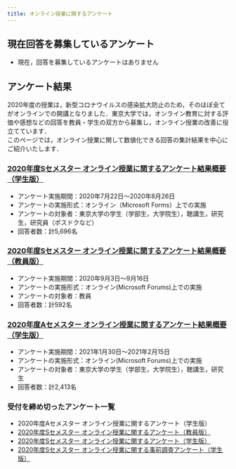```yaml
---
title: オンライン授業に関するアンケート
---
```

## 現在回答を募集しているアンケート  
- 現在，回答を募集しているアンケートはありません
   
## アンケート結果
2020年度の授業は，新型コロナウイルスの感染拡⼤防止のため，そのほぼ全てがオンラインでの開講となりました．東京大学では，オンライン教育に対する評価や感想などの回答を教員・学生の双方から募集し，オンライン授業の改善に役立てています．   
このページでは，オンライン授業に関して数値化できる回答の集計結果を中心にご紹介いたします．     

### [2020年度Sセメスター オンライン授業に関するアンケート結果概要（学生版）](student/)
- アンケート実施期間：2020年7月22日～2020年8月26日  
- アンケートの実施形式：オンライン（Microsoft Forms）上での実施  
- アンケートの対象者：東京⼤学の学⽣（学部⽣，⼤学院⽣），聴講⽣，研究生，研究員（ポスドクなど） 
- 回答者数：計5,696名   

### [2020年度Sセメスター オンライン授業に関するアンケート結果概要（教員版）](faculty/)
- アンケート実施期間：2020年9月3日～9月16日   
- アンケートの実施形式：オンライン(Microsoft Forums)上での実施   
- アンケートの対象者：教員   
- 回答者数：計592名   

### [2020年度Aセメスター オンライン授業に関するアンケート結果概要（学生版）](student_2020A/)
- アンケート実施期間：2021年1月30日～2021年2月15日    
- アンケートの実施形式：オンライン(Microsoft Forums)上での実施   
- アンケートの対象者：東京⼤学の学⽣（学部⽣，⼤学院⽣），聴講⽣，研究生   
- 回答者数：計2,413名   

### 受付を締め切ったアンケート一覧
- 2020年度Aセメスター オンライン授業に関するアンケート（学生版）
- [2020年度Sセメスター オンライン授業に関するアンケート（教員版）](archives/2020summer_f)
- [2020年度Sセメスター オンライン授業に関するアンケート（学生版）](archives/2020summer)
- [2020年度Sセメスター オンライン授業に関する事前調査アンケート（学生版）](archives/2020spring)